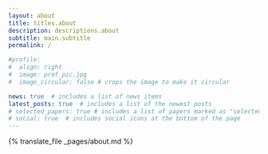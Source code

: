 ```yaml
---
layout: about
title: titles.about
description: descriptions.about
subtitle: main.subtitle
permalink: /

#profile:
#  align: right
#  image: prof_pic.jpg
#  image_circular: false # crops the image to make it circular

news: true  # includes a list of news items
latest_posts: true  # includes a list of the newest posts
# selected_papers: true # includes a list of papers marked as "selected={true}"
# social: true  # includes social icons at the bottom of the page
---
```


{% translate_file _pages/about.md %}
